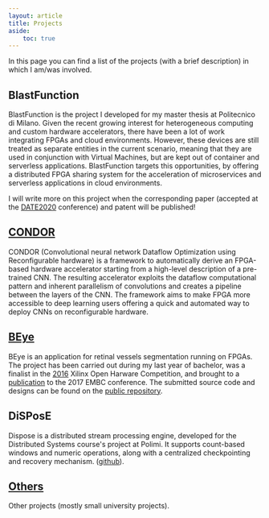 ```yaml
---
layout: article
title: Projects
aside:
    toc: true
---
```


In this page you can find a list of the projects (with a brief description) in which I am/was involved.

## BlastFunction

BlastFunction is the project I developed for my master thesis at Politecnico di Milano.
Given the recent growing interest for heterogeneous computing and custom hardware accelerators, there have been a lot of work integrating FPGAs and cloud environments.
However, these devices are still treated as separate entities in the current scenario, meaning that they are used in conjunction with Virtual Machines, but are kept out of container and serverless applications. 
BlastFunction targets this opportunities, by offering a distributed FPGA sharing system for the acceleration of microservices and serverless applications in cloud environments.

I will write more on this project when the corresponding paper (accepted at the [DATE2020](https://www.date-conference.com/) conference) and patent will be published!

## [CONDOR](/projects/condor)

CONDOR (Convolutional neural network Dataflow Optimization using Reconfigurable hardware) is a framework to automatically derive an FPGA-based hardware accelerator starting from a high-level description of a pre-trained CNN.
The resulting accelerator exploits the dataflow computational pattern and inherent parallelism of convolutions and creates a pipeline between the layers of the CNN.
The framework aims to make FPGA more accessible to deep learning users offering a quick and automated way to deploy CNNs on reconfigurable hardware.

## [BEye](/projects/beye)

BEye is an application for retinal vessels segmentation running on FPGAs.
The project has been carried out during my last year of bachelor, was a finalist in the [2016](http://www.openhw.eu/2016-finalists.html) Xilinx Open Harware Competition, and brought to a [publication](https://ieeexplore.ieee.org/document/8037052/) to the 2017 EMBC conference.
The submitted source code and designs can be found on the [public repository](https://bitbucket.org/necst/beye-src).

## DiSPosE

Dispose is a distributed stream processing engine, developed for the Distributed Systems course's project at Polimi.
It supports count-based windows and numeric operations, along with a centralized checkpointing and recovery mechanism. ([github](https://github.com/marcobacis/dispose)).


## [Others](/projects/misc)
Other projects (mostly small university projects).